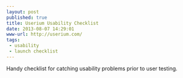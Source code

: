 ```yaml
---
layout: post
published: true
title: Userium Usability Checklist
date: 2013-08-07 14:29:01
www-url: http://userium.com/
tags: 
 - usability
 - launch checklist
---
```


Handy checklist for catching usability problems prior to user testing.